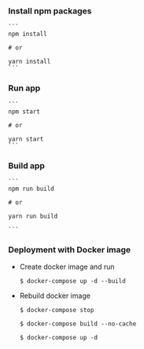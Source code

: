 
### Install npm packages

	```
	npm install

	# or

	yarn install
	```

### Run app

	```
	npm start

	# or

	yarn start
	```

### Build app

	```
	npm run build

	# or

	yarn run build

	```

### Deployment with Docker image

- Create docker image and run

	```
	$ docker-compose up -d --build
	```

- Rebuild docker image

	```
	$ docker-compose stop

	$ docker-compose build --no-cache
	
	$ docker-compose up -d
	```
